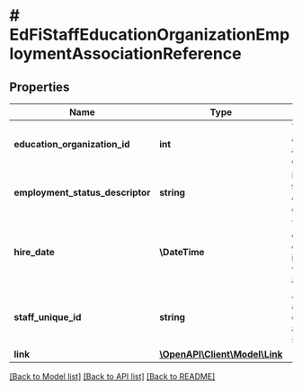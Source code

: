 # # EdFiStaffEducationOrganizationEmploymentAssociationReference

## Properties

Name | Type | Description | Notes
------------ | ------------- | ------------- | -------------
**education_organization_id** | **int** | The identifier assigned to an education organization. |
**employment_status_descriptor** | **string** | Reflects the type of employment or contract. |
**hire_date** | **\DateTime** | The month, day, and year on which an individual was hired for a position. |
**staff_unique_id** | **string** | A unique alphanumeric code assigned to a staff. |
**link** | [**\OpenAPI\Client\Model\Link**](Link.md) |  | [optional]

[[Back to Model list]](../../README.md#models) [[Back to API list]](../../README.md#endpoints) [[Back to README]](../../README.md)
